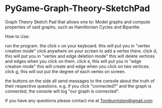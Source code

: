 # PyGame-Graph-Theory-SketchPad
Graph Theory Sketch Pad that allows one to: Model graphs and compute properties of said graphs, such as Hamiltonian Cycles and Bipartite.


How to Use:

run the program. the click v on your keyboard. this will put you in "vertex creation mode" click anywhere on your screen to add a vertex there.
click d, this will put you in "vertex and edge deletion mode" this will delete vertices and edges when you click on them.
click e, this will put you in "edge creation mode" this will create and edge when you click on two vertices.
click g, this will out put the degree of each vertex on screen. 

the buttons on the side all send messages to the console about the truth of their respective questions. e.g. if you click "connected?" and the 
graph is connected, the console will log "our graph is connected".

If you have any questions please contact me at Tomburniston@gmail.com
